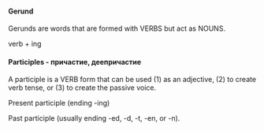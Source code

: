 #### Gerund

Gerunds are words that are formed with VERBS but act as NOUNS.

verb + ing

#### Participles - причастие, деепричастие

A participle is a VERB form that can be used
    (1) as an adjective,
    (2) to create verb tense, or
    (3) to create the passive voice.

Present participle
    (ending -ing)

Past participle
    (usually ending -ed, -d, -t, -en, or -n).
